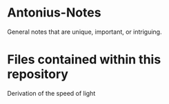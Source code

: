 # Antonius-Notes
General notes that are unique, important, or intriguing.

# Files contained within this repository
   Derivation of the speed of light
   
